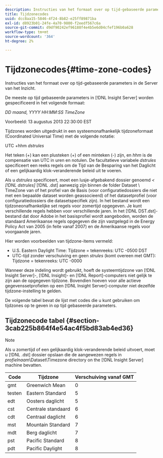 ```yaml
---
description: Instructies van het formaat over op tijd-gebaseerde parameters in de Server van het Inzicht.
title: Tijdzonecodes
uuid: dcc8aa15-5846-4f24-8b82-e25ff89871ba
exl-id: d8923b01-24fe-4a70-9800-f2eedf567c6a
source-git-commit: d9df90242ef96188f4e4b5e6d04cfef196b0a628
workflow-type: tm+mt
source-wordcount: '364'
ht-degree: 2%

---
```


# Tijdzonecodes{#time-zone-codes}

Instructies van het formaat over op tijd-gebaseerde parameters in de Server van het Inzicht.

De meeste op tijd gebaseerde parameters in [!DNL Insight Server] worden gespecificeerd in het volgende formaat:

*DD maand, YYYY HH:MM:SS TimeZone*

Voorbeeld: 13 augustus 2013 22:30:00 EST

Tijdzones worden uitgedrukt in een systeemonafhankelijk tijdzoneformaat (Coordinated Universal Time) met de volgende notatie:

UTC +hhm *dstrules*

Het teken (+) kan een plusteken (+) of een minteken (-) zijn, en *hhm* is de compensatie van UTC in uren en notulen. De facultatieve variabele *dstrules* specificeert een reeks regels om de Tijd van de Besparing van het Daglicht of een gelijkaardig klok-veranderende beleid uit te voeren.

Als u *dstrules* specificeert, moet een lusje-afgebakend dossier genoemd *&lt; [!DNL dstrules]* [!DNL .dst] aanwezig zijn binnen de folder Dataset \ TimeZone van of het profiel van de Basis (voor configuratiedossiers die niet met een bepaalde dataset worden geassocieerd) of het datasetprofiel (voor configuratiedossiers die datasetspecifiek zijn). In het bestand wordt een tijdzoneonafhankelijke set regels voor zomertijd opgegeven. Je kunt verschillende regels hebben voor verschillende jaren. In het [!DNL DST.dst]-bestand dat door Adobe in het basisprofiel wordt aangeboden, worden de standaard Amerikaanse regels opgegeven die zijn vastgelegd in de Energy Policy Act van 2005 (in feite vanaf 2007) en de Amerikaanse regels voor voorgaande jaren.

Hier worden voorbeelden van tijdzone-items vermeld:

* U.S. Eastern Daylight Time: Tijdzone = tekenreeks: UTC -0500 DST
* UTC-tijd zonder verschuiving en geen *strules* (komt overeen met GMT): Tijdzone = tekenreeks: UTC -0000

Wanneer deze indeling wordt gebruikt, hoeft de systeemtijdzone van [!DNL Insight Server]-, [!DNL Insight]- en [!DNL Report]-computers niet gelijk te zijn aan de opgegeven tijdzone. Bovendien hoeven voor alle actieve gegevenssetprofielen op een [!DNL Insight Server]-computer niet dezelfde tijdzone-instelling te gelden.

De volgende tabel bevat de lijst met codes die u kunt gebruiken om tijdzones op te geven in op tijd gebaseerde parameters.

## Tijdzonecode tabel {#section-3cab225b864f4e54ac4f5bd83ab4ed36}

>[!NOTE]
>
>Als u zomertijd of een gelijkaardig klok-veranderende beleid uitvoert, moet u [!DNL .dst] dossier opslaan die de aangewezen regels in *profielnaam*\Dataset\Timezone directory on the [!DNL Insight Server] machine bevatten.

| Code | Tijdzone | Verschuiving vanaf GMT |
|---|---|---|
| gmt | Greenwich Mean | 0 |
| testen | Eastern Standard | 5 |
| edt | Oosters daglicht | 5 |
| cst | Centrale standaard | 6 |
| cdt | Centraal daglicht | 6 |
| mst | Mountain Standard | 7 |
| mdt | Berg daglicht | 7 |
| pst | Pacific Standard | 8 |
| pdt | Pacific Daylight | 8 |

